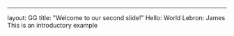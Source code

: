 ---
layout: GG
title: "Welcome to our second slide!"
Hello: World
Lebron: James
This is an introductory example 
